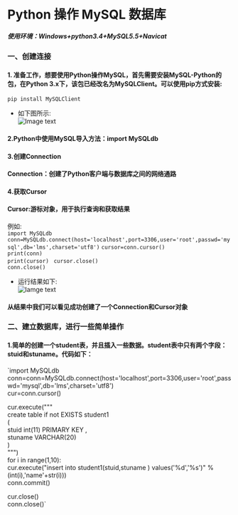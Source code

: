 # Python 操作 MySQL 数据库  
##### 使用环境：Windows+python3.4+MySQL5.5+Navicat  
### 一、创建连接
#### 1. 准备工作，想要使用Python操作MySQL，首先需要安装MySQL-Python的包，在Python 3.x下，该包已经改名为MySQLClient。可以使用pip方式安装:  
    pip install MySQLClient  
* 如下图所示:  
![Image text](https://github.com/gorgeousCa/Dayup/blob/master/MySQL/20190303204126.png)
#### 2.Python中使用MySQL导入方法：import MySQLdb
#### 3.创建Connection
#### Connection：创建了Python客户端与数据库之间的网络通路
#### 4.获取Cursor
#### Cursor:游标对象，用于执行查询和获取结果
 例如:  
 `import MySQLdb`
 `conn=MySQLdb.connect(host='localhost',port=3306,user='root',passwd='mysql',db='lms',charset='utf8')` 
 `cursor=conn.cursor()`  
    `print(conn)`  
    `print(cursor) ` 
 `cursor.close()`  
 `conn.close()`
* 运行结果如下:  
 ![Iamge text](https://github.com/gorgeousCa/Dayup/blob/master/MySQL/20190303211447.png)
 #### 从结果中我们可以看见成功创建了一个Connection和Cursor对象
 ### 二、建立数据库，进行一些简单操作
 #### 1.简单的创建一个student表，并且插入一些数据。student表中只有两个字段：stuid和stuname。代码如下：  
 `import MySQLdb  
conn=conn=MySQLdb.connect(host='localhost',port=3306,user='root',passwd='mysql',db='lms',charset='utf8')  
cur=conn.cursor()  

cur.execute("""  
create table if not EXISTS student1  
(  
  stuid int(11) PRIMARY KEY ,  
  stuname VARCHAR(20)  
)  
""")  
for i in range(1,10):  
    cur.execute("insert into student1(stuid,stuname ) values('%d','%s')" %(int(i),'name'+str(i)))  
conn.commit()  

cur.close()  
conn.close()`  

 
 



